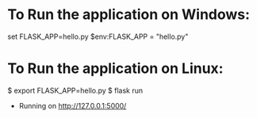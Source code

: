 
# To Run the application on Windows:
set FLASK_APP=hello.py
$env:FLASK_APP = "hello.py"

# To Run the application on Linux:
$ export FLASK_APP=hello.py
$ flask run
 * Running on http://127.0.0.1:5000/
